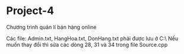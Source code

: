 # Project-4
Chương trình quản lí bán hàng online


Các file: Admin.txt, HangHoa.txt, DonHang.txt phải được lưu ở C:\\
Nếu muốn thay đổi thì sửa các dòng 28, 31 và 34 trong file Source.cpp
